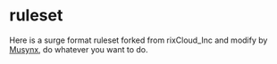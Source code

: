 # ruleset
Here is a surge format ruleset forked from rixCloud_Inc and modify by [Musynx](https://github.com/iMusynx), do whatever you want to do.
